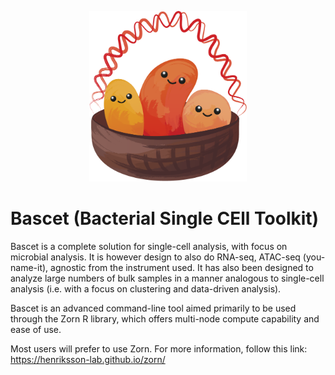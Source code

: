 <p align="center">
<img src="./assets/img/Bascet.png" alt="Bascet logo" style="height: 50%; width: 50%;"/>
</p>

# Bascet (Bacterial Single CEll Toolkit)

Bascet is a complete solution for single-cell analysis, with focus on microbial analysis.
It is however design to also do RNA-seq, ATAC-seq (you-name-it), agnostic from the instrument used.
It has also been designed to analyze large numbers of bulk samples in a manner analogous to single-cell analysis
(i.e. with a focus on clustering and data-driven analysis).

Bascet is an advanced command-line tool aimed primarily to be used through the Zorn R library, which offers multi-node compute capability and ease of use.

Most users will prefer to use Zorn. For more information, follow this link: https://henriksson-lab.github.io/zorn/
